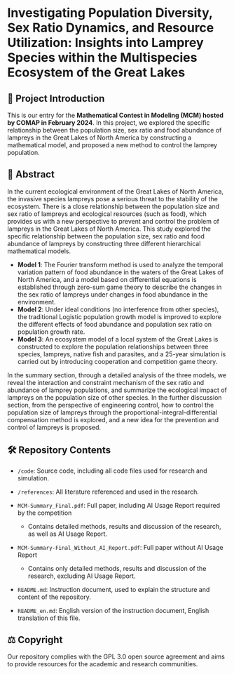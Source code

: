 # Investigating Population Diversity, Sex Ratio Dynamics, and Resource Utilization: Insights into Lamprey Species within the Multispecies Ecosystem of the Great Lakes

## 🌟 Project Introduction

This is our entry for the **Mathematical Contest in Modeling (MCM) hosted by COMAP in February 2024**. In this project, we explored the specific relationship between the population size, sex ratio and food abundance of lampreys in the Great Lakes of North America by constructing a mathematical model, and proposed a new method to control the lamprey population.

## 📜 Abstract

In the current ecological environment of the Great Lakes of North America, the invasive species lampreys pose a serious threat to the stability of the ecosystem. There is a close relationship between the population size and sex ratio of lampreys and ecological resources (such as food), which provides us with a new perspective to prevent and control the problem of lampreys in the Great Lakes of North America. This study explored the specific relationship between the population size, sex ratio and food abundance of lampreys by constructing three different hierarchical mathematical models.

- **Model 1**: The Fourier transform method is used to analyze the temporal variation pattern of food abundance in the waters of the Great Lakes of North America, and a model based on differential equations is established through zero-sum game theory to describe the changes in the sex ratio of lampreys under changes in food abundance in the environment.
- **Model 2**: Under ideal conditions (no interference from other species), the traditional Logistic population growth model is improved to explore the different effects of food abundance and population sex ratio on population growth rate.
- **Model 3**: An ecosystem model of a local system of the Great Lakes is constructed to explore the population relationships between three species, lampreys, native fish and parasites, and a 25-year simulation is carried out by introducing cooperation and competition game theory.

In the summary section, through a detailed analysis of the three models, we reveal the interaction and constraint mechanism of the sex ratio and abundance of lamprey populations, and summarize the ecological impact of lampreys on the population size of other species. In the further discussion section, from the perspective of engineering control, how to control the population size of lampreys through the proportional-integral-differential compensation method is explored, and a new idea for the prevention and control of lampreys is proposed.

## 🛠️ Repository Contents

- `/code`: Source code, including all code files used for research and simulation. 

- `/references`: All literature referenced and used in the research.

- `MCM-Summary_Final.pdf`: Full paper, including AI Usage Report required by the competition
  
  - Contains detailed methods, results and discussion of the research, as well as AI Usage Report.

- `MCM-Summary-Final_Without_AI_Report.pdf`: Full paper without AI Usage Report
  
  - Contains only detailed methods, results and discussion of the research, excluding AI Usage Report.

- `README.md`: Instruction document, used to explain the structure and content of the repository.

- `README_en.md`: English version of the instruction document, English translation of this file.

## ⚖️ Copyright

Our repository complies with the GPL 3.0 open source agreement and aims to provide resources for the academic and research communities.
